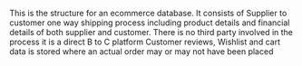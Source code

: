 This is the structure for an ecommerce database. 
It consists of Supplier to customer one way shipping process including product details and financial details of both supplier and customer.
There is no third party involved in the process it is a direct B to C platform
Customer reviews, Wishlist and cart data is stored where an actual order may or may not have been placed


